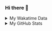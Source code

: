 ### Hi there 👋

<!--
**cdfmlr/cdfmlr** is a ✨ _special_ ✨ repository because its `README.md` (this file) appears on your GitHub profile.

Here are some ideas to get you started:

- 🔭 I’m currently working on ...
- 🌱 I’m currently learning ...
- 👯 I’m looking to collaborate on ...
- 🤔 I’m looking for help with ...
- 💬 Ask me about ...
- 📫 How to reach me: ...
- 😄 Pronouns: ...
- ⚡ Fun fact: ...
-->

<details>

<summary>My Wakatime Data</summary>

<!--START_SECTION:waka-->
![Lines of code](https://img.shields.io/badge/From%20Hello%20World%20I%27ve%20Written-3.7%20million%20lines%20of%20code-blue)

**🐱 My Github Data** 

> 🏆 588 Contributions in the Year 2020
 > 
> 📦 225.5 kB Used in Github's Storage 
 > 
> 🚫 Not Opted to Hire
 > 
> 📜 30 Public Repositories
 > 
> 🔑 5 Private Repositories 

**I'm an Early 🐤** 

```text
🌞 Morning    160 commits    ██████░░░░░░░░░░░░░░░░░░░   24.06% 
🌆 Daytime    239 commits    █████████░░░░░░░░░░░░░░░░   35.94% 
🌃 Evening    254 commits    █████████░░░░░░░░░░░░░░░░   38.2% 
🌙 Night      12 commits     ░░░░░░░░░░░░░░░░░░░░░░░░░   1.8%

```
📅 **I'm Most Productive on Tuesday** 

```text
Monday       75 commits     ██░░░░░░░░░░░░░░░░░░░░░░░   11.28% 
Tuesday      119 commits    ████░░░░░░░░░░░░░░░░░░░░░   17.89% 
Wednesday    112 commits    ████░░░░░░░░░░░░░░░░░░░░░   16.84% 
Thursday     74 commits     ██░░░░░░░░░░░░░░░░░░░░░░░   11.13% 
Friday       103 commits    ███░░░░░░░░░░░░░░░░░░░░░░   15.49% 
Saturday     95 commits     ███░░░░░░░░░░░░░░░░░░░░░░   14.29% 
Sunday       87 commits     ███░░░░░░░░░░░░░░░░░░░░░░   13.08%

```


📊 **This Week I Spent My Time On** 

```text
⌚︎ Time Zone: Asia/Shanghai

```

**I Mostly Code in Go** 

```text
Go                       8 repos             ██████░░░░░░░░░░░░░░░░░░░   25.81% 
Python                   7 repos             █████░░░░░░░░░░░░░░░░░░░░   22.58% 
Java                     4 repos             ███░░░░░░░░░░░░░░░░░░░░░░   12.9% 
HTML                     2 repos             █░░░░░░░░░░░░░░░░░░░░░░░░   6.45% 
C#                       2 repos             █░░░░░░░░░░░░░░░░░░░░░░░░   6.45%

```



<!--END_SECTION:waka-->

</details>

<details>
 
 <summary>My GitHub Stats</summary>

[![CDFMLR's github stats](https://github-readme-stats.vercel.app/api?username=cdfmlr&count_private=true&show_icons=true)](https://github.com/anuraghazra/github-readme-stats)

</details>
